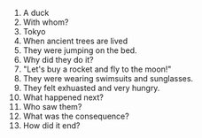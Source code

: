 1. A duck
2. With whom?
3. Tokyo
4. When ancient trees are lived
5. They were jumping on the bed.
6. Why did they do it?
7. "Let's buy a rocket and fly to the moon!"
8. They were wearing swimsuits and sunglasses.
9. They felt exhuasted and very hungry.
10. What happened next?
11. Who saw them?
12. What was the consequence?
13. How did it end?
